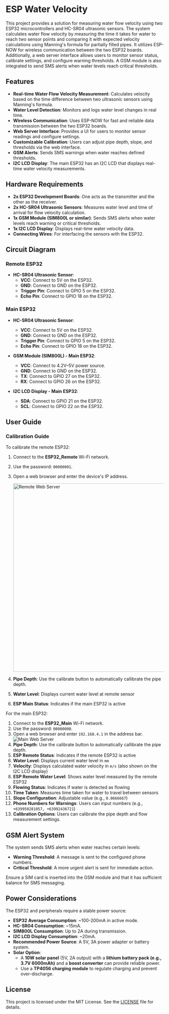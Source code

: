 # ESP Water Velocity

This project provides a solution for measuring water flow velocity using two ESP32 microcontrollers and HC-SR04 ultrasonic sensors. The system calculates water flow velocity by measuring the time it takes for water to reach two sensor points and comparing it with expected velocity calculations using Manning's formula for partially filled pipes. It utilizes ESP-NOW for wireless communication between the two ESP32 boards. Additionally, a web server interface allows users to monitor sensor status, calibrate settings, and configure warning thresholds. A GSM module is also integrated to send SMS alerts when water levels reach critical thresholds.

## Features

- **Real-time Water Flow Velocity Measurement**: Calculates velocity based on the time difference between two ultrasonic sensors using Manning's formula.
- **Water Level Detection**: Monitors and logs water level changes in real time.
- **Wireless Communication**: Uses ESP-NOW for fast and reliable data transmission between the two ESP32 boards.
- **Web Server Interface**: Provides a UI for users to monitor sensor readings and configure settings.
- **Customizable Calibration**: Users can adjust pipe depth, slope, and thresholds via the web interface.
- **GSM Alerts**: Sends SMS warnings when water reaches defined thresholds.
- **I2C LCD Display**: The main ESP32 has an I2C LCD that displays real-time water velocity measurements.

## Hardware Requirements

- **2x ESP32 Development Boards**: One acts as the transmitter and the other as the receiver.
- **2x HC-SR04 Ultrasonic Sensors**: Measures water level and time of arrival for flow velocity calculation.
- **1x GSM Module (SIM800L or similar)**: Sends SMS alerts when water levels reach warning or critical thresholds.
- **1x I2C LCD Display**: Displays real-time water velocity data.
- **Connecting Wires**: For interfacing the sensors with the ESP32.

## Circuit Diagram

### Remote ESP32

- **HC-SR04 Ultrasonic Sensor**:
  - **VCC**: Connect to 5V on the ESP32.
  - **GND**: Connect to GND on the ESP32.
  - **Trigger Pin**: Connect to GPIO 5 on the ESP32.
  - **Echo Pin**: Connect to GPIO 18 on the ESP32.

### Main ESP32

- **HC-SR04 Ultrasonic Sensor**:

  - **VCC**: Connect to 5V on the ESP32.
  - **GND**: Connect to GND on the ESP32.
  - **Trigger Pin**: Connect to GPIO 5 on the ESP32.
  - **Echo Pin**: Connect to GPIO 18 on the ESP32.

- **GSM Module (SIM800L) - Main ESP32**:

  - **VCC**: Connect to 4.2V–5V power source.
  - **GND**: Connect to GND on the ESP32.
  - **TX**: Connect to GPIO 27 on the ESP32.
  - **RX**: Connect to GPIO 26 on the ESP32.

- **I2C LCD Display - Main ESP32**:

  - **SDA**: Connect to GPIO 21 on the ESP32.
  - **SCL**: Connect to GPIO 22 on the ESP32.

## User Guide

### Calibration Guide

To calibrate the remote ESP32:

1. Connect to the **ESP32_Remote** Wi-Fi network.
2. Use the password: `00000001`.
3. Open a web browser and enter the device's IP address.
   
   <img src="images/remote_web_server.jpg" alt="Remote Web Server" height="600">
4. **Pipe Depth**: Use the calibrate button to automatically callibrate the pipe depth.
5. **Water Level**: Displays current water level at remote sensor
6. **ESP Main Status**: Indicates if the main ESP32 is active

For the main ESP32:

1. Connect to the **ESP32_Main** Wi-Fi network.
2. Use the password: `00000000`.
3. Open a web browser and enter `192.168.4.1` in the address bar.
   ![Main Web Server](images/main_web_server.jpg)
4. **Pipe Depth**: Use the calibrate button to automatically callibrate the pipe depth.
5. **ESP Remote Status**: Indicates if the remote ESP32 is active
6. **Water Level**: Displays current water level in `mm`
7. **Velocity**: Displays calculated water velocity in `m/s` (also shown on the I2C LCD display)
8. **ESP Remote Water Level**: Shows water level measured by the remote ESP32
9. **Flowing Status**: Indicates if water is detected as flowing
10. **Time Taken**: Measures time taken for water to travel between sensors
11. **Slope Configuration**: Adjustable value (e.g., `0.0666667`)
12. **Phone Numbers for Warnings**: Users can input numbers (e.g., `+639950281057, +63992436721`)
13. **Calibration Options**: Users can calibrate the pipe depth and flow measurement settings.

## GSM Alert System

The system sends SMS alerts when water reaches certain levels:

- **Warning Threshold**: A message is sent to the configured phone numbers.
- **Critical Threshold**: A more urgent alert is sent for immediate action.

Ensure a SIM card is inserted into the GSM module and that it has sufficient balance for SMS messaging.

## Power Considerations

The ESP32 and peripherals require a stable power source:

- **ESP32 Average Consumption**: \~100-200mA in active mode.
- **HC-SR04 Consumption**: \~15mA.
- **SIM800L Consumption**: Up to 2A during transmission.
- **I2C LCD Display Consumption**: \~20mA.
- **Recommended Power Source**: A 5V, 3A power adapter or battery system.
- **Solar Option**:
  - A **10W solar panel** (5V, 2A output) with a **lithium battery pack (e.g., 3.7V 6000mAh)** and a **boost converter** can provide reliable power.
  - Use a **TP4056 charging module** to regulate charging and prevent over-discharge.

## License

This project is licensed under the MIT License. See the [LICENSE](LICENSE) file for details.
